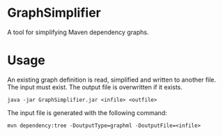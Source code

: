 # GraphSimplifier
A tool for simplifying Maven dependency graphs.

# Usage

An existing graph definition is read, simplified and written to another file. The input must exist. The output file is overwritten if it exists.

    java -jar GraphSimplifier.jar <infile> <outfile>

The input file is generated with the following command:

    mvn dependency:tree -DoutputType=graphml -DoutputFile=<infile>
